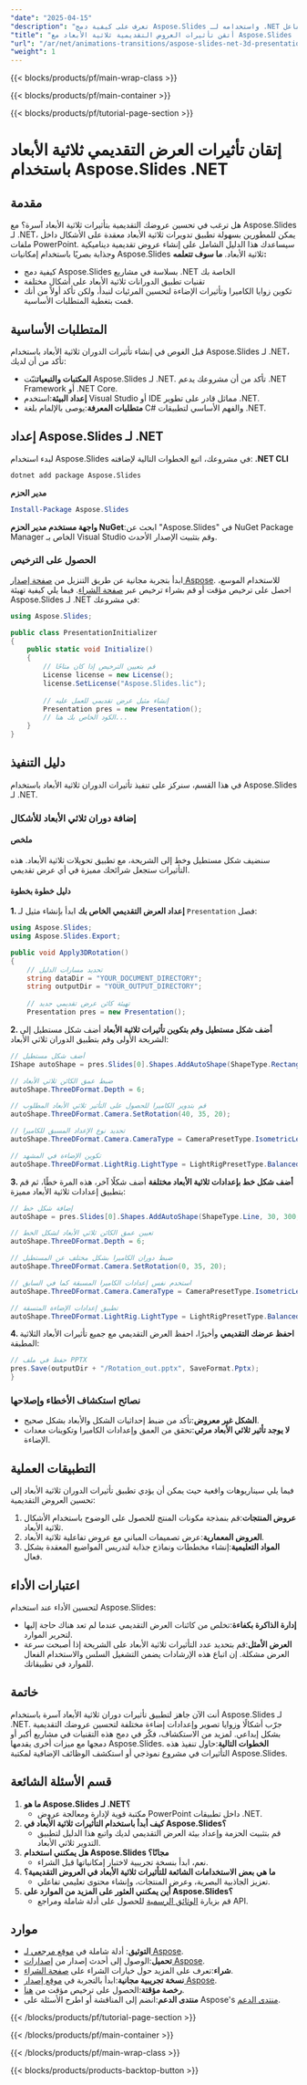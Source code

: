 ```yaml
---
"date": "2025-04-15"
"description": "تعرف على كيفية دمج Aspose.Slides واستخدامه لـ .NET لإضافة تأثيرات دوران ثلاثية الأبعاد مذهلة في العروض التقديمية الخاصة بك، مما يعزز الجاذبية البصرية والتفاعل."
"title": "أتقن تأثيرات العروض التقديمية ثلاثية الأبعاد مع Aspose.Slides .NET - حسّن شرائحك بتدويرات ثلاثية الأبعاد مذهلة"
"url": "/ar/net/animations-transitions/aspose-slides-net-3d-presentation-effects/"
"weight": 1
---
```


{{< blocks/products/pf/main-wrap-class >}}

{{< blocks/products/pf/main-container >}}

{{< blocks/products/pf/tutorial-page-section >}}
# إتقان تأثيرات العرض التقديمي ثلاثية الأبعاد باستخدام Aspose.Slides .NET
## مقدمة
هل ترغب في تحسين عروضك التقديمية بتأثيرات ثلاثية الأبعاد آسرة؟ مع Aspose.Slides لـ .NET، يمكن للمطورين بسهولة تطبيق تدويرات ثلاثية الأبعاد معقدة على الأشكال داخل ملفات PowerPoint. سيساعدك هذا الدليل الشامل على إنشاء عروض تقديمية ديناميكية وجذابة بصريًا باستخدام إمكانيات Aspose.Slides ثلاثية الأبعاد.
**ما سوف تتعلمه:**
- كيفية دمج Aspose.Slides بسلاسة في مشاريع .NET الخاصة بك
- تقنيات تطبيق الدورانات ثلاثية الأبعاد على أشكال مختلفة
- تكوين زوايا الكاميرا وتأثيرات الإضاءة لتحسين المرئيات
لنبدأ، ولكن تأكد أولاً من أنك قمت بتغطية المتطلبات الأساسية.
## المتطلبات الأساسية
قبل الغوص في إنشاء تأثيرات الدوران ثلاثية الأبعاد باستخدام Aspose.Slides لـ .NET، تأكد من أن لديك:
- **المكتبات والتبعيات**ثبّت Aspose.Slides لـ .NET. تأكد من أن مشروعك يدعم .NET Framework أو .NET Core.
- **إعداد البيئة**:استخدم Visual Studio أو IDE مماثل قادر على تطوير .NET.
- **متطلبات المعرفة**:يوصى بالإلمام بلغة C# والفهم الأساسي لتطبيقات .NET.
## إعداد Aspose.Slides لـ .NET
لبدء استخدام Aspose.Slides في مشروعك، اتبع الخطوات التالية لإضافته:
**.NET CLI**
```bash
dotnet add package Aspose.Slides
```
**مدير الحزم**
```powershell
Install-Package Aspose.Slides
```
**واجهة مستخدم مدير الحزم NuGet**:ابحث عن "Aspose.Slides" في NuGet Package Manager الخاص بـ Visual Studio وقم بتثبيت الإصدار الأحدث.
### الحصول على الترخيص
ابدأ بتجربة مجانية عن طريق التنزيل من [صفحة إصدار Aspose](https://releases.aspose.com/slides/net/). للاستخدام الموسع، احصل على ترخيص مؤقت أو قم بشراء ترخيص عبر [صفحة الشراء](https://purchase.aspose.com/buy).
فيما يلي كيفية تهيئة Aspose.Slides لـ .NET في مشروعك:
```csharp
using Aspose.Slides;

public class PresentationInitializer
{
    public static void Initialize()
    {
        // قم بتعيين الترخيص إذا كان متاحًا
        License license = new License();
        license.SetLicense("Aspose.Slides.lic");
        
        // إنشاء مثيل عرض تقديمي للعمل عليه
        Presentation pres = new Presentation();
        // الكود الخاص بك هنا...
    }
}
```
## دليل التنفيذ
في هذا القسم، سنركز على تنفيذ تأثيرات الدوران ثلاثية الأبعاد باستخدام Aspose.Slides لـ .NET.
### إضافة دوران ثلاثي الأبعاد للأشكال
#### ملخص
سنضيف شكل مستطيل وخط إلى الشريحة، مع تطبيق تحويلات ثلاثية الأبعاد. هذه التأثيرات ستجعل شرائحك مميزة في أي عرض تقديمي.
#### دليل خطوة بخطوة
**1. إعداد العرض التقديمي الخاص بك**
ابدأ بإنشاء مثيل لـ `Presentation` فصل:
```csharp
using Aspose.Slides;
using Aspose.Slides.Export;

public void Apply3DRotation()
{
    // تحديد مسارات الدليل
    string dataDir = "YOUR_DOCUMENT_DIRECTORY";
    string outputDir = "YOUR_OUTPUT_DIRECTORY";
    
    // تهيئة كائن عرض تقديمي جديد
    Presentation pres = new Presentation();
```
**2. أضف شكل مستطيل وقم بتكوين تأثيرات ثلاثية الأبعاد**
أضف شكل مستطيل إلى الشريحة الأولى وقم بتطبيق الدوران ثلاثي الأبعاد:
```csharp
// أضف شكل مستطيل
IShape autoShape = pres.Slides[0].Shapes.AddAutoShape(ShapeType.Rectangle, 30, 30, 200, 200);

// ضبط عمق الكائن ثلاثي الأبعاد
autoShape.ThreeDFormat.Depth = 6;

// قم بتدوير الكاميرا للحصول على التأثير ثلاثي الأبعاد المطلوب
autoShape.ThreeDFormat.Camera.SetRotation(40, 35, 20);

// تحديد نوع الإعداد المسبق للكاميرا
autoShape.ThreeDFormat.Camera.CameraType = CameraPresetType.IsometricLeftUp;

// تكوين الإضاءة في المشهد
autoShape.ThreeDFormat.LightRig.LightType = LightRigPresetType.Balanced;
```
**3. أضف شكل خط بإعدادات ثلاثية الأبعاد مختلفة**
أضف شكلًا آخر، هذه المرة خطًا، ثم قم بتطبيق إعدادات ثلاثية الأبعاد مميزة:
```csharp
// إضافة شكل خط
autoShape = pres.Slides[0].Shapes.AddAutoShape(ShapeType.Line, 30, 300, 200, 200);

// تعيين عمق الكائن ثلاثي الأبعاد لشكل الخط
autoShape.ThreeDFormat.Depth = 6;

// ضبط دوران الكاميرا بشكل مختلف عن المستطيل
autoShape.ThreeDFormat.Camera.SetRotation(0, 35, 20);

// استخدم نفس إعدادات الكاميرا المسبقة كما في السابق
autoShape.ThreeDFormat.Camera.CameraType = CameraPresetType.IsometricLeftUp;

// تطبيق إعدادات الإضاءة المتسقة
autoShape.ThreeDFormat.LightRig.LightType = LightRigPresetType.Balanced;
```
**4. احفظ عرضك التقديمي**
وأخيرًا، احفظ العرض التقديمي مع جميع تأثيرات الأبعاد الثلاثية المطبقة:
```csharp
// حفظ في ملف PPTX
pres.Save(outputDir + "/Rotation_out.pptx", SaveFormat.Pptx);
}
```
### نصائح استكشاف الأخطاء وإصلاحها
- **الشكل غير معروض**:تأكد من ضبط إحداثيات الشكل والأبعاد بشكل صحيح.
- **لا يوجد تأثير ثلاثي الأبعاد مرئي**:تحقق من العمق وإعدادات الكاميرا وتكوينات معدات الإضاءة.
## التطبيقات العملية
فيما يلي سيناريوهات واقعية حيث يمكن أن يؤدي تطبيق تأثيرات الدوران ثلاثية الأبعاد إلى تحسين العروض التقديمية:
1. **عروض المنتجات**:قم بنمذجة مكونات المنتج للحصول على الوضوح باستخدام الأشكال ثلاثية الأبعاد.
2. **العروض المعمارية**:عرض تصميمات المباني مع عروض تفاعلية ثلاثية الأبعاد.
3. **المواد التعليمية**:إنشاء مخططات ونماذج جذابة لتدريس المواضيع المعقدة بشكل فعال.
## اعتبارات الأداء
لتحسين الأداء عند استخدام Aspose.Slides:
- **إدارة الذاكرة بكفاءة**:تخلص من كائنات العرض التقديمي عندما لم تعد هناك حاجة إليها لتحرير الموارد.
- **العرض الأمثل**:قم بتحديد عدد التأثيرات ثلاثية الأبعاد على الشريحة إذا أصبحت سرعة العرض مشكلة.
إن اتباع هذه الإرشادات يضمن التشغيل السلس والاستخدام الفعال للموارد في تطبيقاتك.
## خاتمة
أنت الآن جاهز لتطبيق تأثيرات دوران ثلاثية الأبعاد آسرة باستخدام Aspose.Slides لـ .NET. جرّب أشكالًا وزوايا تصوير وإعدادات إضاءة مختلفة لتحسين عروضك التقديمية بشكل إبداعي. لمزيد من الاستكشاف، فكّر في دمج هذه التقنيات في مشاريع أكبر أو دمجها مع ميزات أخرى يقدمها Aspose.Slides.
**الخطوات التالية**:حاول تنفيذ هذه التأثيرات في مشروع نموذجي أو استكشف الوظائف الإضافية لمكتبة Aspose.Slides.
## قسم الأسئلة الشائعة
1. **ما هو Aspose.Slides لـ .NET؟**
   - مكتبة قوية لإدارة ومعالجة عروض PowerPoint داخل تطبيقات .NET.
2. **كيف أبدأ باستخدام التأثيرات ثلاثية الأبعاد في Aspose.Slides؟**
   - قم بتثبيت الحزمة وإعداد بيئة العرض التقديمي لديك واتبع هذا الدليل لتطبيق التدوير ثلاثي الأبعاد.
3. **هل يمكنني استخدام Aspose.Slides مجانًا؟**
   - نعم، ابدأ بنسخة تجريبية لاختبار إمكانياتها قبل الشراء.
4. **ما هي بعض الاستخدامات الشائعة للتأثيرات ثلاثية الأبعاد في العروض التقديمية؟**
   - تعزيز الجاذبية البصرية، وعرض المنتجات، وإنشاء محتوى تعليمي تفاعلي.
5. **أين يمكنني العثور على المزيد من الموارد على Aspose.Slides؟**
   - قم بزيارة [الوثائق الرسمية](https://reference.aspose.com/slides/net/) للحصول على أدلة شاملة ومراجع API.
## موارد
- **التوثيق**: أدلة شاملة في [موقع مرجعي لـ Aspose](https://reference.aspose.com/slides/net/).
- **تحميل**:الوصول إلى أحدث إصدار من [إصدارات Aspose](https://releases.aspose.com/slides/net/).
- **شراء**:تعرف على المزيد حول خيارات الشراء على [صفحة الشراء](https://purchase.aspose.com/buy).
- **نسخة تجريبية مجانية**:ابدأ بالتجربة في [موقع إصدار Aspose](https://releases.aspose.com/slides/net/).
- **رخصة مؤقتة**:الحصول على ترخيص مؤقت من [هنا](https://purchase.aspose.com/temporary-license).
- **منتدى الدعم**:انضم إلى المناقشة أو اطرح الأسئلة على Aspose's [منتدى الدعم](https://forum.aspose.com/c/slides/).

{{< /blocks/products/pf/tutorial-page-section >}}

{{< /blocks/products/pf/main-container >}}

{{< /blocks/products/pf/main-wrap-class >}}

{{< blocks/products/products-backtop-button >}}